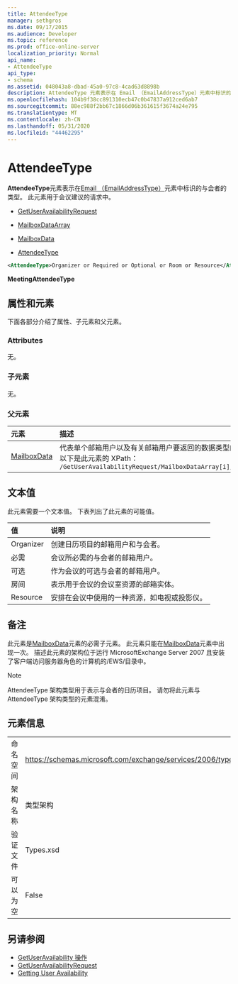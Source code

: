```yaml
---
title: AttendeeType
manager: sethgros
ms.date: 09/17/2015
ms.audience: Developer
ms.topic: reference
ms.prod: office-online-server
localization_priority: Normal
api_name:
- AttendeeType
api_type:
- schema
ms.assetid: 048043a8-dbad-45a0-97c8-4cad63d8898b
description: AttendeeType 元素表示在 Email （EmailAddressType）元素中标识的与会者的类型。 此元素用于会议建议的请求中。
ms.openlocfilehash: 104b9f38cc891310ecb47c0b47837a912ced6ab7
ms.sourcegitcommit: 88ec988f2bb67c1866d06b361615f3674a24e795
ms.translationtype: MT
ms.contentlocale: zh-CN
ms.lasthandoff: 05/31/2020
ms.locfileid: "44462295"
---
```

# <a name="attendeetype"></a>AttendeeType

**AttendeeType**元素表示在[Email （EmailAddressType）](email-emailaddresstype.md)元素中标识的与会者的类型。 此元素用于会议建议的请求中。 
  
- [GetUserAvailabilityRequest](getuseravailabilityrequest.md)
  
- [MailboxDataArray](mailboxdataarray.md)
  
- [MailboxData](mailboxdata.md)
  
- [AttendeeType](attendeetype.md)
  
```xml
<AttendeeType>Organizer or Required or Optional or Room or Resource</AttendeeType>
```

 **MeetingAttendeeType**
## <a name="attributes-and-elements"></a>属性和元素

下面各部分介绍了属性、子元素和父元素。
  
### <a name="attributes"></a>Attributes

无。
  
### <a name="child-elements"></a>子元素

无。
  
### <a name="parent-elements"></a>父元素

|**元素**|**描述**|
|:-----|:-----|
|[MailboxData](mailboxdata.md) <br/> |代表单个邮箱用户以及有关邮箱用户要返回的数据类型的选项。  <br/> 以下是此元素的 XPath：  <br/>  `/GetUserAvailabilityRequest/MailboxDataArray[i]/MailboxData` <br/> |
   
## <a name="text-value"></a>文本值

此元素需要一个文本值。 下表列出了此元素的可能值。
  
|**值**|**说明**|
|:-----|:-----|
|Organizer  <br/> |创建日历项目的邮箱用户和与会者。  <br/> |
|必需  <br/> |会议所必需的与会者的邮箱用户。  <br/> |
|可选  <br/> |作为会议的可选与会者的邮箱用户。  <br/> |
|房间  <br/> |表示用于会议的会议室资源的邮箱实体。  <br/> |
|Resource  <br/> |安排在会议中使用的一种资源，如电视或投影仪。  <br/> |
   
## <a name="remarks"></a>备注

此元素是[MailboxData](mailboxdata.md)元素的必需子元素。 此元素只能在[MailboxData](mailboxdata.md)元素中出现一次。 描述此元素的架构位于运行 MicrosoftExchange Server 2007 且安装了客户端访问服务器角色的计算机的/EWS/目录中。 
  
> [!NOTE]
> AttendeeType 架构类型用于表示与会者的日历项目。 请勿将此元素与 AttendeeType 架构类型的元素混淆。 
  
## <a name="element-information"></a>元素信息

|||
|:-----|:-----|
|命名空间  <br/> |https://schemas.microsoft.com/exchange/services/2006/types  <br/> |
|架构名称  <br/> |类型架构  <br/> |
|验证文件  <br/> |Types.xsd  <br/> |
|可以为空  <br/> |False  <br/> |
   
## <a name="see-also"></a>另请参阅

- [GetUserAvailability 操作](getuseravailability-operation.md)
- [GetUserAvailabilityRequest](getuseravailabilityrequest.md)
- [Getting User Availability](https://msdn.microsoft.com/library/d4133fcb-9b0f-4e6b-aadf-a389da83516a%28Office.15%29.aspx)

